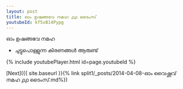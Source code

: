```yaml
---
layout: post
title: ഓം ഉഷങ്ങവേ നമഹ ൧൧ ടൈംസ്
youtubeId: kf5vB14Pypg
---
```

 
 
 ഓം ഉഷങ്ങവേ നമഹ 
 
 -  ചുട്ടുപൊള്ളുന്ന കിരണങ്ങൾ ആരുണ്ട് 
 
  
 
  
 
 
 
 
 
 


{% include youtubePlayer.html id=page.youtubeId %}
 
[Next]({{ site.baseurl }}{% link  split1/_posts/2014-04-08-ഓം വൈഷ്ണവ് നമഹ ൧൧ ടൈംസ്.md%})
 

